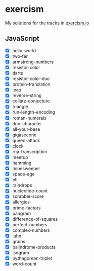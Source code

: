 # exercism
My solutions for the tracks in [exercism.io](https://exercism.io)

## JavaScript

- [x] hello-world
- [x] two-fer 
- [x] armstrong-numbers 
- [x] resistor-color 
- [x] darts 
- [x] resistor-color-duo 
- [x] protein-translation 
- [x] leap 
- [x] reverse-string 
- [x] collatz-conjecture 
- [x] triangle 
- [x] run-length-encoding 
- [x] roman-numerals 
- [x] dnd-character 
- [x] all-your-base 
- [x] gigasecond 
- [x] queen-attack 
- [x] clock 
- [x] rna-transcription 
- [x] meetup 
- [x] hamming 
- [x] minesweeper 
- [x] space-age 
- [x] etl 
- [x] raindrops 
- [x] nucleotide-count 
- [x] scrabble-score 
- [x] allergies 
- [x] prime-factors 
- [x] pangram
- [x] difference-of-squares
- [x] perfect-numbers
- [x] complex-numbers
- [x] luhn
- [x] grains
- [x] palindrome-products 
- [x] isogram
- [x] pythagorean-triplet 
- [x] word-count 
